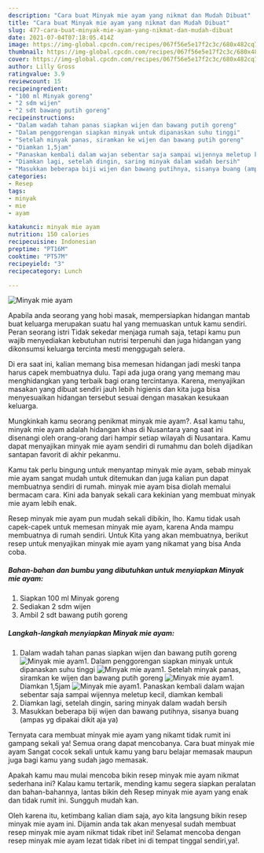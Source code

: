 ```yaml
---
description: "Cara buat Minyak mie ayam yang nikmat dan Mudah Dibuat"
title: "Cara buat Minyak mie ayam yang nikmat dan Mudah Dibuat"
slug: 477-cara-buat-minyak-mie-ayam-yang-nikmat-dan-mudah-dibuat
date: 2021-07-04T07:18:05.414Z
image: https://img-global.cpcdn.com/recipes/067f56e5e17f2c3c/680x482cq70/minyak-mie-ayam-foto-resep-utama.jpg
thumbnail: https://img-global.cpcdn.com/recipes/067f56e5e17f2c3c/680x482cq70/minyak-mie-ayam-foto-resep-utama.jpg
cover: https://img-global.cpcdn.com/recipes/067f56e5e17f2c3c/680x482cq70/minyak-mie-ayam-foto-resep-utama.jpg
author: Lilly Gross
ratingvalue: 3.9
reviewcount: 15
recipeingredient:
- "100 ml Minyak goreng"
- "2 sdm wijen"
- "2 sdt bawang putih goreng"
recipeinstructions:
- "Dalam wadah tahan panas siapkan wijen dan bawang putih goreng"
- "Dalam penggorengan siapkan minyak untuk dipanaskan suhu tinggi"
- "Setelah minyak panas, siramkan ke wijen dan bawang putih goreng"
- "Diamkan 1,5jam"
- "Panaskan kembali dalam wajan sebentar saja sampai wijennya meletup kecil, diamkan kembali"
- "Diamkan lagi, setelah dingin, saring minyak dalam wadah bersih"
- "Masukkan beberapa biji wijen dan bawang putihnya, sisanya buang (ampas yg dipakai dikit aja ya)"
categories:
- Resep
tags:
- minyak
- mie
- ayam

katakunci: minyak mie ayam 
nutrition: 150 calories
recipecuisine: Indonesian
preptime: "PT16M"
cooktime: "PT57M"
recipeyield: "3"
recipecategory: Lunch

---
```



![Minyak mie ayam](https://img-global.cpcdn.com/recipes/067f56e5e17f2c3c/680x482cq70/minyak-mie-ayam-foto-resep-utama.jpg)

Apabila anda seorang yang hobi masak, mempersiapkan hidangan mantab buat keluarga merupakan suatu hal yang memuaskan untuk kamu sendiri. Peran seorang istri Tidak sekedar menjaga rumah saja, tetapi kamu pun wajib menyediakan kebutuhan nutrisi terpenuhi dan juga hidangan yang dikonsumsi keluarga tercinta mesti menggugah selera.

Di era  saat ini, kalian memang bisa memesan hidangan jadi meski tanpa harus capek membuatnya dulu. Tapi ada juga orang yang memang mau menghidangkan yang terbaik bagi orang tercintanya. Karena, menyajikan masakan yang dibuat sendiri jauh lebih higienis dan kita juga bisa menyesuaikan hidangan tersebut sesuai dengan masakan kesukaan keluarga. 



Mungkinkah kamu seorang penikmat minyak mie ayam?. Asal kamu tahu, minyak mie ayam adalah hidangan khas di Nusantara yang saat ini disenangi oleh orang-orang dari hampir setiap wilayah di Nusantara. Kamu dapat menyajikan minyak mie ayam sendiri di rumahmu dan boleh dijadikan santapan favorit di akhir pekanmu.

Kamu tak perlu bingung untuk menyantap minyak mie ayam, sebab minyak mie ayam sangat mudah untuk ditemukan dan juga kalian pun dapat membuatnya sendiri di rumah. minyak mie ayam bisa diolah memalui bermacam cara. Kini ada banyak sekali cara kekinian yang membuat minyak mie ayam lebih enak.

Resep minyak mie ayam pun mudah sekali dibikin, lho. Kamu tidak usah capek-capek untuk memesan minyak mie ayam, karena Anda mampu membuatnya di rumah sendiri. Untuk Kita yang akan membuatnya, berikut resep untuk menyajikan minyak mie ayam yang nikamat yang bisa Anda coba.

<!--inarticleads1-->

##### Bahan-bahan dan bumbu yang dibutuhkan untuk menyiapkan Minyak mie ayam:

1. Siapkan 100 ml Minyak goreng
1. Sediakan 2 sdm wijen
1. Ambil 2 sdt bawang putih goreng




<!--inarticleads2-->

##### Langkah-langkah menyiapkan Minyak mie ayam:

1. Dalam wadah tahan panas siapkan wijen dan bawang putih goreng
<img src="https://img-global.cpcdn.com/steps/495545d8acaa164a/160x128cq70/minyak-mie-ayam-langkah-memasak-1-foto.jpg" alt="Minyak mie ayam">1. Dalam penggorengan siapkan minyak untuk dipanaskan suhu tinggi
<img src="https://img-global.cpcdn.com/steps/c2d3c06d2c07eac3/160x128cq70/minyak-mie-ayam-langkah-memasak-2-foto.jpg" alt="Minyak mie ayam">1. Setelah minyak panas, siramkan ke wijen dan bawang putih goreng
<img src="https://img-global.cpcdn.com/steps/bfffa4b41d804df2/160x128cq70/minyak-mie-ayam-langkah-memasak-3-foto.jpg" alt="Minyak mie ayam">1. Diamkan 1,5jam
<img src="https://img-global.cpcdn.com/steps/a0e808131bf68e1d/160x128cq70/minyak-mie-ayam-langkah-memasak-4-foto.jpg" alt="Minyak mie ayam">1. Panaskan kembali dalam wajan sebentar saja sampai wijennya meletup kecil, diamkan kembali
1. Diamkan lagi, setelah dingin, saring minyak dalam wadah bersih
1. Masukkan beberapa biji wijen dan bawang putihnya, sisanya buang (ampas yg dipakai dikit aja ya)




Ternyata cara membuat minyak mie ayam yang nikamt tidak rumit ini gampang sekali ya! Semua orang dapat mencobanya. Cara buat minyak mie ayam Sangat cocok sekali untuk kamu yang baru belajar memasak maupun juga bagi kamu yang sudah jago memasak.

Apakah kamu mau mulai mencoba bikin resep minyak mie ayam nikmat sederhana ini? Kalau kamu tertarik, mending kamu segera siapkan peralatan dan bahan-bahannya, lantas bikin deh Resep minyak mie ayam yang enak dan tidak rumit ini. Sungguh mudah kan. 

Oleh karena itu, ketimbang kalian diam saja, ayo kita langsung bikin resep minyak mie ayam ini. Dijamin anda tak akan menyesal sudah membuat resep minyak mie ayam nikmat tidak ribet ini! Selamat mencoba dengan resep minyak mie ayam lezat tidak ribet ini di tempat tinggal sendiri,ya!.

